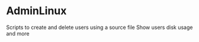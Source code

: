 # AdminLinux

Scripts to create and delete users using a source file
Show users disk usage
and more

